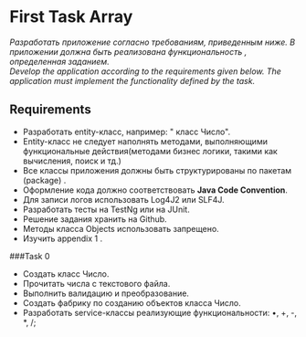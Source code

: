 #  First Task Array
 *Разработать приложение согласно требованиям,  приведенным ниже. В приложении должна быть реализована 
  функциональность , определенная заданием. <br/>
  Develop the application according to the requirements given below. The application must implement the functionality defined by the task. <br/>*
## Requirements

- Разработать entity-класс, например: " класс Число".<br/>
- Entity-класс не следует наполнять методами, выполняющими функциональные действия(методами бизнес логики, такими как вычисления, поиск и тд.)<br/>
- Все классы приложения должны быть структурированы по пакетам (package) .<br/>
- Оформление кода должно соответствовать **Java Code Convention**. <br/>
- Для записи логов использовать Log4J2 или SLF4J. <br/>
- Разработать тесты на TestNg или на JUnit. <br/>
- Решение задания хранить на Github. <br/>
- Методы класса Objects использовать запрещено. <br/>
- Изучить  appendix 1 . <br/>

###Task 0

- Создать класс Число.<br/>
- Прочитать числа с текстового файла.<br/>
- Выполнить валидацию и преобразование. <br/>
- Создать фабрику по созданию объектов класса Число. <br/> 
- Разработать service-классы  реализующие функциональности: •, +, -, *, /;
